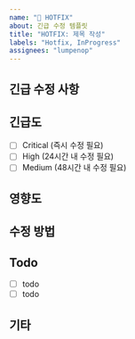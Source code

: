 ```yaml
---
name: "🚨 HOTFIX"
about: 긴급 수정 템플릿
title: "HOTFIX: 제목 작성"
labels: "Hotfix, InProgress"
assignees: "lumpenop"
---
```


<!--
✅ labels와 assignees를 연결해주세요.
✅ 작업이 완료된 뒤, projects, milestones, developments를 연결해주세요. -->

## 긴급 수정 사항

<!-- 긴급하게 수정해야 할 사항에 대한 설명을 작성해주세요. -->

## 긴급도

- [ ] Critical (즉시 수정 필요)
- [ ] High (24시간 내 수정 필요)
- [ ] Medium (48시간 내 수정 필요)

## 영향도

<!-- 이 문제가 사용자나 시스템에 미치는 영향을 설명해주세요. -->

## 수정 방법

<!-- 수정 방법에 대한 계획을 작성해주세요. -->

## Todo

- [ ] todo
- [ ] todo

## 기타

<!-- 필요한 경우 작성, 작업 과정에서 추가로 발견, 생성된 이슈의 경우, 해당 이슈의 게시물을 번호와 함께 연결해 주세요. --> 